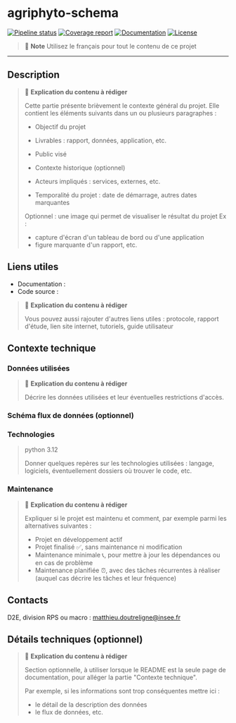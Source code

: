 # agriphyto-schema


[![Pipeline status](https://gitlab.com/strayMat/agriphyto-schema/badges/main/pipeline.svg)](https://gitlab.com/strayMat/agriphyto-schema/-/pipelines)
[![Coverage report](https://gitlab.com/strayMat/agriphyto-schema/badges/main/coverage.svg)](https://gitlab.com/strayMat/agriphyto-schema/-/graphs/main)
[![Documentation](https://img.shields.io/badge/docs-latest-blue.svg)](https://strayMat.gitlab.io/agriphyto-schema/)
[![License](https://img.shields.io/gitlab/license/strayMat/agriphyto-schema)](https://gitlab.com/strayMat/agriphyto-schema/-/blob/main/LICENSE)




> 📝 **Note**
> Utilisez le français pour tout le contenu de ce projet

---

## Description

> 📝 **Explication du contenu à rédiger**
>
> Cette partie présente brièvement le contexte général du projet.
> Elle contient les éléments suivants dans un ou plusieurs paragraphes :
>
> - Objectif du projet
> - Livrables : rapport, données, application, etc.
> - Public visé
> - Contexte historique (optionnel)
>
> - Acteurs impliqués : services, externes, etc.
> - Temporalité du projet : date de démarrage, autres dates marquantes
>
> Optionnel : une image qui permet de visualiser le résultat du projet
> Ex :
>
> - capture d'écran d'un tableau de bord ou d'une application
> - figure marquante d'un rapport, etc.

## Liens utiles

- Documentation :
- Code source :

> 📝 **Explication du contenu à rédiger**
>
> Vous pouvez aussi rajouter d'autres liens utiles : protocole, rapport d'étude, lien site internet, tutoriels, guide utilisateur

## Contexte technique

### Données utilisées

> 📝 **Explication du contenu à rédiger**
>
> Décrire les données utilisées et leur éventuelles restrictions d'accès.

### Schéma flux de données (optionnel)

### Technologies

> python 3.12
>
> Donner quelques repères sur les technologies utilisées : langage, logiciels, éventuellement dossiers où trouver le code, etc.

### Maintenance

> 📝 **Explication du contenu à rédiger**
>
> Expliquer si le projet est maintenu et comment, par exemple parmi les alternatives suivantes :
>
> - Projet en développement actif
> - Projet finalisé ✅, sans maintenance ni modification
> - Maintenance minimale 📞, pour mettre à jour les dépendances ou en cas de problème
> - Maintenance planifiée ⏰, avec des tâches récurrentes à réaliser (auquel cas décrire les tâches et leur fréquence)

## Contacts

D2E, division RPS ou macro : matthieu.doutreligne@insee.fr

## Détails techniques (optionnel)

> 📝 **Explication du contenu à rédiger**
>
> Section optionnelle, à utiliser lorsque le README est la seule page de documentation, pour alléger la partie "Contexte technique".
>
> Par exemple, si les informations sont trop conséquentes mettre ici :
>
> - le détail de la description des données
> - le flux de données, etc.
